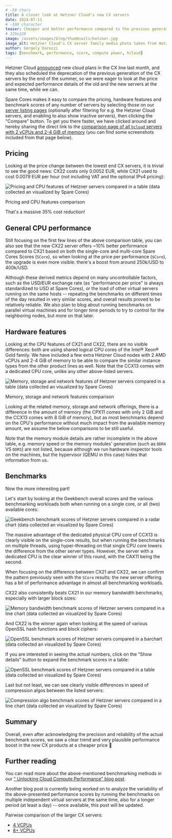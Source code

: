 ```yaml
---
# ~50 chars
title: A closer look at Hetzner Cloud's new CX servers
date: 2024-07-11
# ~100 character
teaser: Cheaper and better performance compared to the previous generation of shared Intel® Xeon® vCPU plans?
# 320x220
image: /assets/images/blog/thumbnails/hetzner.jpg
image_alt: Hetzner Cloud's CX server family media photo taken from Hetzner.com
author: Gergely Daroczi
tags: [benchmark, performance, score, compute power, hcloud]
---
```


Hetzner Cloud <a href="https://www.hetzner.com/news/new-cx-plans/" target="_blank" rel="noopener">announced</a>
new cloud plans in the CX line last month, and they also scheduled the deprecation
of the previous generation of the CX servers by the end of the summer,
so we were eager to look at the price and expected performance details of
the old and the new servers at the same time, while we can.

Spare Cores makes it easy to compare the pricing, hardware features and
benchmark scores of any number of servers by selecting those
on our <a href="/servers" target="_blank">server listing pages</a>
(optionally after filtering for e.g. the Hetzner Cloud servers,
and enabling to also show inactive servers), then clicking the "Compare" button.
To get you there faster, we have clicked around
and hereby sharing the direct link to the <a href="/compare?instances=W3sidmVuZG9yIjoiaGNsb3VkIiwic2VydmVyIjoiY3gyMSJ9LHsidmVuZG9yIjoiaGNsb3VkIiwic2VydmVyIjoiY3gyMiJ9LHsidmVuZG9yIjoiaGNsb3VkIiwic2VydmVyIjoiY3B4MTEifSx7InZlbmRvciI6ImhjbG91ZCIsInNlcnZlciI6ImNheDExIn0seyJ2ZW5kb3IiOiJoY2xvdWQiLCJzZXJ2ZXIiOiJjY3gxMyJ9XQ%3D%3D" target="_blank">comparison page of all `hcloud` servers with 2 vCPUs and 2-4 GiB of memory</a>
(you can find some screenshots included from that page below).

## Pricing

Looking at the price change between the lowest end CX servers, it is
trivial to see the good news: CX22 costs only 0.0052 EUR, while
CX21 used to cost 0.0079 EUR per hour (not including VAT and the
optional IPv4 pricing):

<div class="text-center m-2.5 mt-8 mb-6">
  <img class="zoomin w-full"
    title="Pricing and CPU features comparison"
    alt="Pricing and CPU features of Hetzner servers compared in a table (data collected an visualized by Spare Cores)"
    src="/assets/images/blog/hcloud-cx-cpu.webp"/>
  <p>Pricing and CPU features comparison</p>
</div>

That's a massive 35% cost reduction!

## General CPU performance

Still focusing on the first few lines of the above comparison table,
you can also see that the new CX22 server offers ~10% better
performance compared to CX21 based on both the single-core and
multi-core Spare Cores Scores (`SCore`), so when looking at the price
per performance (`$Core`), the upgrade is even more visible: there's a
boost from around 250k/USD to 400k/USD.

Although these derived metrics depend on many uncontrollable factors,
such as the USD/EUR exchange rate (as "performance per price" is always
standardized to USD at Spare Cores), or the load of other virtual
servers running on the same hosts -- repeating the benchmarks on different
times of the day resulted in very similar scores, and overall results
proved to be relatively reliable. We also plan to blog about running benchmarks
on parallel virtual machines and for longer time periods to try to control for the
neighboring nodes, but more on that later.

## Hardware features

Looking at the CPU features of CX21 and CX22, there are no visible
differences: both are using shared logical CPU cores of the Intel®
Xeon® Gold family. We have included a few extra Hetzner Cloud nodes
with 2 AMD vCPUs and 2-4 GiB of memory to be able to compare the
similar instance types from the other product lines as well. Note that
the CCX13 comes with a dedicated CPU core, unlike any other above-listed
servers.

<div class="text-center m-2.5 mt-8 mb-6">
  <img class="zoomin w-full"
    title="Memory, storage and network features comparison"
    alt="Memory, storage and network features of Hetzner servers compared in a table (data collected an visualized by Spare Cores)"
    src="/assets/images/blog/hcloud-cx-memory-storage.webp"/>
  <p>Memory, storage and network features comparison</p>
</div>

Looking at the related memory, storage and network offerings, there is
a difference in the amount of memory (the CPX11 comes with
only 2 GiB and the CCX13 comes with 8 GiB of memory), but as most
benchmarks depend on the CPU's performance without much impact from
the available memory amount, we assume the below comparisons to be still useful.

Note that the memory module details are rather incomplete in the above table,
e.g. memory speed or the memory modules' generation (such as `DDR4` VS `DDR5`)
are not listed, because although we run hardware inspector tools on the machines,
but the hypervisor (QEMU in this case) hides that information from us.

## Benchmarks

Now the more interesting part!

Let's start by looking at the Geekbench overall scores and the various
benchmarking workloads both when running on a single core, or all (two)
available cores:

<div class="text-center m-2.5 mt-8 mb-6">
  <img class="zoomin w-full"
    title="Geekbench benchmarks"
    alt="Geekbench benchmark scores of Hetzner servers compared in a radar chart (data collected an visualized by Spare Cores)"
    src="/assets/images/blog/hcloud-cx-geekbench.webp"/>
</div>

The massive advantage of the dedicated physical CPU core of CCX13 is
clearly visible on the single-core results, but when running the benchmarks
on multiple threads, using hyper-threading on that single CPU core lowers
the difference from the other server types. However, the server with a
dedicated CPU is the clear winner of this round, with the CAX11 being the second.

When focusing on the difference between CX21 and CX22, we can confirm
the pattern previously seen with the `SCore` results: the new server offering
has a bit of performance advantage in almost all benchmarking workloads.

CX22 also consistently beats CX21 in our memory bandwidth benchmarks,
especially with larger block sizes:

<div class="text-center m-2.5 mt-8 mb-6">
  <img class="zoomin w-full"
    title="Memory bandwidth benchmarks"
    alt="Memory bandwidth benchmark scores of Hetzner servers compared in a line chart (data collected an visualized by Spare Cores)"
    src="/assets/images/blog/hcloud-cx-memory-bandwidth.webp"/>
</div>

And CX22 is the winner again when looking at the speed of various
OpenSSL hash functions and block ciphers:

<div class="text-center m-2.5 mt-8 mb-6">
  <img class="zoomin w-full"
    title="OpenSSL benchmarks"
    alt="OpenSSL benchmark scores of Hetzner servers compared in a barchart (data collected an visualized by Spare Cores)"
    src="/assets/images/blog/hcloud-cx-openssl.webp"/>
</div>

If you are interested in seeing the actual numbers, click on the "Show details"
button to expand the benchmark scores in a table:

<div class="text-center m-2.5 mt-8 mb-6">
  <img class="zoomin w-full"
    title="OpenSSL benchmarks"
    alt="OpenSSL benchmark scores of Hetzner servers compared in a table (data collected an visualized by Spare Cores)"
    src="/assets/images/blog/hcloud-cx-openssl-table.webp"/>
</div>

Last but not least, we can see clearly visible differences in speed of
compression algos between the listed servers:

<div class="text-center m-2.5 mt-8 mb-6">
  <img class="zoomin w-full"
    title="Compression algo benchmarks"
    alt="Compression algo benchmark scores of Hetzner servers compared in a line chart (data collected an visualized by Spare Cores)"
    src="/assets/images/blog/hcloud-cx-compression.webp"/>
</div>

## Summary

Overall, even after acknowledging the precision and reliability of the
actual benchmark scores, we saw a clear trend and very plausible
performance boost in the new CX products at a cheaper price 🙌

## Further reading

You can read more about the above-mentioned benchmarking methods in our
<a href="/article/cloud-compute-performance-benchmarks" target="_blank">"
Unlocking Cloud Compute Performance" blog post</a>.

Another blog post is currently being worked on to analyze the
variability of the above-presented performance scores by running the
benchmarks on multiple independent virtual servers at the same time,
also for a longer period (at least a day) -- once available, this post will be updated.

Pairwise comparison of the larger CX servers:

- <a href="/compare?instances=W3sidmVuZG9yIjoiaGNsb3VkIiwic2VydmVyIjoiY3gzMiJ9LHsidmVuZG9yIjoiaGNsb3VkIiwic2VydmVyIjoiY3g0MSJ9XQ%3D%3D" target="_blank">4 VCPUs</a>
- <a href="/compare?instances=W3sidmVuZG9yIjoiaGNsb3VkIiwic2VydmVyIjoiY3g1MiJ9LHsidmVuZG9yIjoiaGNsb3VkIiwic2VydmVyIjoiY3g1MSJ9LHsidmVuZG9yIjoiaGNsb3VkIiwic2VydmVyIjoiY3g0MiJ9XQ%3D%3D" target="_blank">8+ VCPUs</a>
